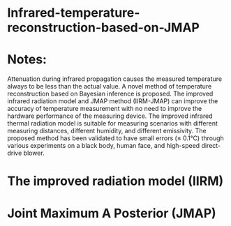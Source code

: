 # Infrared-temperature-reconstruction-based-on-JMAP

# Notes:
Attenuation during infrared propagation causes the measured temperature always to be less than the actual value.  A novel method of temperature reconstruction based on Bayesian inference is proposed. The improved infrared radiation model and JMAP method (IIRM-JMAP) can improve the accuracy of temperature measurement with no need to improve the hardware performance of the
measuring device. The improved infrared thermal radiation model is suitable for measuring scenarios
with different measuring distances, different humidity, and different emissivity. The proposed method
has been validated to have small errors (≤ 0.1℃) through various experiments on a black body, human
face, and high-speed direct-drive blower.



# The improved radiation model (IIRM)

# Joint Maximum A Posterior (JMAP)


